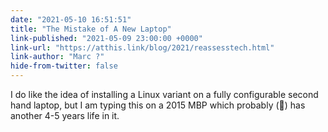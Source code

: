 ```yaml
---
date: "2021-05-10 16:51:51"
title: "The Mistake of A New Laptop"
link-published: "2021-05-09 23:00:00 +0000"
link-url: "https://atthis.link/blog/2021/reassesstech.html"
link-author: "Marc ?"
hide-from-twitter: false
---
```


I do like the idea of installing a Linux variant on a fully configurable second hand laptop, but I am typing this on a 2015 MBP which probably (🤞) has another 4-5 years life in it.
